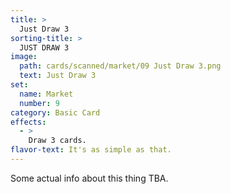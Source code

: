 ```yaml
---
title: >
  Just Draw 3
sorting-title: >
  JUST DRAW 3
image: 
  path: cards/scanned/market/09 Just Draw 3.png
  text: Just Draw 3
set:
  name: Market
  number: 9
category: Basic Card
effects: 
  - >
    Draw 3 cards.
flavor-text: It's as simple as that.
---
```

Some actual info about this thing TBA.
